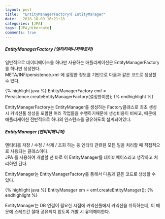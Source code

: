 ```yaml
---
layout: post
title:  "EntityManagerFactory와 EntityManager"
date:   2018-10-09 16:21:28
categories: [JPA]
tags: [JPA,Hibernate]
comments: true
---
```

##### EntityManagerFactory (엔티티매니저팩토리)
일반적으로 데이터베이스를 하나만 사용하는 애플리케이션은 EntityManagerFactory를 하나만 생성한다.  
META/INF/persistence.xml 에 설정한 정보를 기반으로 다음과 같은 코드로 생성할 수 있다.

{% highlight java %}
EntityManagerFactory emf = Persistence.createEntityManagerFactory(설정한이름);
{% endhighlight %}

EntityManagerFactory는 EntityManager를 생성하는 Factory클래스로 최초 생성 시 커넥션풀 생성을 포함한 여러 작업들을 수행하기때문에 생성비용이 비싸고, 때문에 애플리케이션 전반적으로 하나의 인스턴스를 공유하도록 설계되어있다.  

##### EntityManager (엔티티매니저)
엔티티를 저장 / 수정 / 삭제 / 조회 하는 등 엔티티 관련된 모든 일을 처리할 때 직접적으로 사용되는 클래스이다.  
JPA 를 사용하여 개발할 땐 바로 이 EntityManager를 데이터베이스라고 생각하고 처리하면 된다.  

EntityManager는 EntityManagerFactory를 통해서 다음과 같은 코드로 생성할 수 있다.

{% highlight java %}
EntityManager em = emf.createEntityManager();
{% endhighlight %}

EntityManager는 DB 연결이 필요한 시점에 커넥션풀에서 커넥션을 취득하는데, 이 때문에 스레드간 절대 공유되지 않도록 개발 시 유의해야한다.
